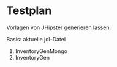 Testplan
========

Vorlagen von JHipster generieren lassen:

Basis: aktuelle jdl-Datei

1. InventoryGenMongo
2. InventoryGen